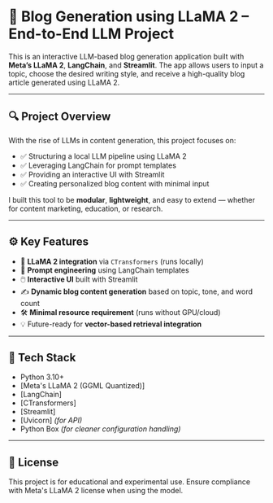 # 🧠 Blog Generation using LLaMA 2 – End-to-End LLM Project

This is an interactive LLM-based blog generation application built with **Meta’s LLaMA 2**, **LangChain**, and **Streamlit**. The app allows users to input a topic, choose the desired writing style, and receive a high-quality blog article generated using LLaMA 2.

---

## 🔍 Project Overview

With the rise of LLMs in content generation, this project focuses on:

- ✅ Structuring a local LLM pipeline using LLaMA 2  
- ✅ Leveraging LangChain for prompt templates  
- ✅ Providing an interactive UI with Streamlit  
- ✅ Creating personalized blog content with minimal input  

I built this tool to be **modular**, **lightweight**, and easy to extend — whether for content marketing, education, or research.

---

## ⚙️ Key Features

- 🔗 **LLaMA 2 integration** via `CTransformers` (runs locally)  
- 🧠 **Prompt engineering** using LangChain templates  
- 🖱️ **Interactive UI** built with Streamlit  
- ✍️ **Dynamic blog content generation** based on topic, tone, and word count  
- 🛠️ **Minimal resource requirement** (runs without GPU/cloud)  
- 💡 Future-ready for **vector-based retrieval integration**

---

## 🧱 Tech Stack

- Python 3.10+
- [Meta's LLaMA 2 (GGML Quantized)]
- [LangChain]
- [CTransformers]
- [Streamlit]
- [Uvicorn] *(for API)*
- Python Box *(for cleaner configuration handling)*

---


## 🪪 License
This project is for educational and experimental use.
Ensure compliance with Meta's LLaMA 2 license when using the model.


